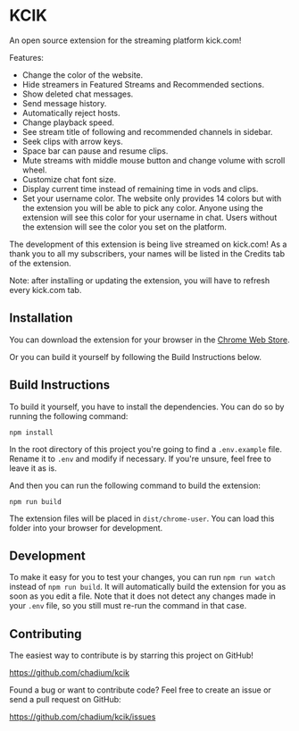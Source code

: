 # KCIK

An open source extension for the streaming platform kick.com!

Features:
- Change the color of the website.
- Hide streamers in Featured Streams and Recommended sections.
- Show deleted chat messages.
- Send message history.
- Automatically reject hosts.
- Change playback speed.
- See stream title of following and recommended channels in sidebar.
- Seek clips with arrow keys.
- Space bar can pause and resume clips.
- Mute streams with middle mouse button and change volume with scroll wheel.
- Customize chat font size.
- Display current time instead of remaining time in vods and clips.
- Set your username color. The website only provides 14 colors but with the extension you will be able to pick any color. Anyone using the extension will see this color for your username in chat. Users without the extension will see the color you set on the platform.

The development of this extension is being live streamed on kick.com! As a thank you to all my subscribers, your names will be listed in the Credits tab of the extension.

Note: after installing or updating the extension, you will have to refresh every kick.com tab.


## Installation

You can download the extension for your browser in the [Chrome Web Store](https://chrome.google.com/webstore/detail/kcik/gjhhdbbkhppoflbcoigffpphhmkffbcf).

Or you can build it yourself by following the Build Instructions below.


## Build Instructions

To build it yourself, you have to install the dependencies. You can do so by running the following command:

```
npm install
```

In the root directory of this project you're going to find a `.env.example` file. Rename it to `.env` and modify if necessary. If you're unsure, feel free to leave it as is.

And then you can run the following command to build the extension:

```
npm run build
```

The extension files will be placed in `dist/chrome-user`. You can load this folder into your browser for development.


## Development

To make it easy for you to test your changes, you can run `npm run watch` instead of `npm run build`. It will automatically build the extension for you as soon as you edit a file. Note that it does not detect any changes made in your `.env` file, so you still must re-run the command in that case.


## Contributing

The easiest way to contribute is by starring this project on GitHub!

https://github.com/chadium/kcik

Found a bug or want to contribute code? Feel free to create an issue or send a pull request on GitHub:

https://github.com/chadium/kcik/issues
